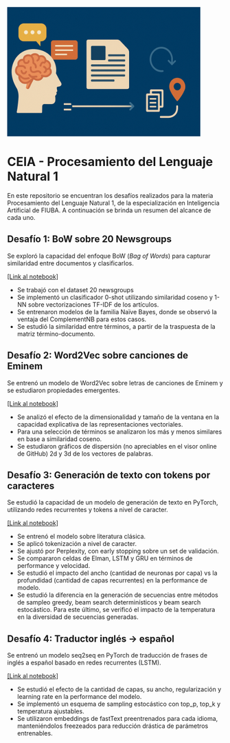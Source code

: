 <img src="/banner.png" height="300">

# CEIA - Procesamiento del Lenguaje Natural 1

En este repositorio se encuentran los desafíos realizados para la materia Procesamiento del Lenguaje Natural 1, de la especialización en Inteligencia Artificial de FIUBA.
A continuación se brinda un resumen del alcance de cada uno.

## Desafío 1: BoW sobre 20 Newsgroups

Se exploró la capacidad del enfoque BoW (*Bag of Words*) para capturar similaridad entre documentos y clasificarlos.

[[Link al notebook]](/Desafio_1.ipynb)

* Se trabajó con el dataset 20 newsgroups
* Se implementó un clasificador 0-shot utilizando similaridad coseno y 1-NN sobre vectorizaciones TF-IDF de los artículos.
* Se entrenaron modelos de la familia Naïve Bayes, donde se observó la ventaja del ComplementNB para estos casos.
* Se estudió la similaridad entre términos, a partir de la traspuesta de la matriz término-documento.

## Desafío 2: Word2Vec sobre canciones de Eminem

Se entrenó un modelo de Word2Vec sobre letras de canciones de Eminem y se estudiaron propiedades emergentes.

[[Link al notebook]](/Desafio_2.ipynb)

* Se analizó el efecto de la dimensionalidad y tamaño de la ventana en la capacidad explicativa de las representaciones vectoriales.
* Para una selección de términos se analizaron los más y menos similares en base a similaridad coseno.
* Se estudiaron gráficos de dispersión (no apreciables en el visor online de GitHub) 2d y 3d de los vectores de palabras.

## Desafío 3: Generación de texto con tokens por caracteres

Se estudió la capacidad de un modelo de generación de texto en PyTorch, utilizando redes recurrentes y tokens a nivel de caracter.

[[Link al notebook]](/Desafio_3.ipynb)

* Se entrenó el modelo sobre literatura clásica.
* Se aplicó tokenización a nivel de caracter.
* Se ajustó por Perplexity, con early stopping sobre un set de validación.
* Se compararon celdas de Elman, LSTM y GRU en términos de performance y velocidad.
* Se estudió el impacto del ancho (cantidad de neuronas por capa) vs la profundidad (cantidad de capas recurrentes) en la performance de modelo.
* Se estudió la diferencia en la generación de secuencias entre métodos de sampleo greedy, beam search determinísticos y beam search estocástico. Para este último, se verificó el impacto de la temperatura en la diversidad de secuencias generadas.

## Desafío 4: Traductor inglés → español

Se entrenó un modelo seq2seq en PyTorch de traducción de frases de inglés a español basado en redes recurrentes (LSTM).

[[Link al notebook]](/Desafio_4.ipynb)

* Se estudió el efecto de la cantidad de capas, su ancho, regularización y learning rate en la performance del modelo.
* Se implementó un esquema de sampling estocástico con top_p, top_k y temperatura ajustables.
* Se utilizaron embeddings de fastText preentrenados para cada idioma, manteniéndolos freezeados para reducción drástica de parámetros entrenables.
